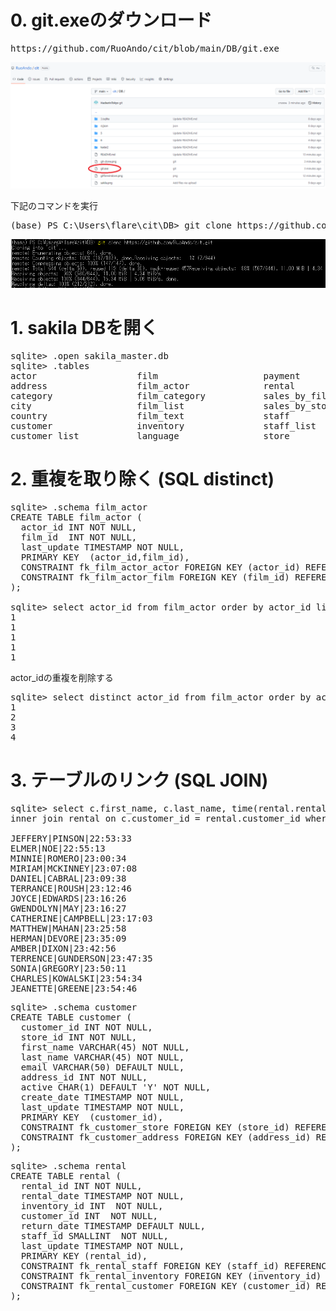 # 0. git.exeのダウンロード

<pre>
https://github.com/RuoAndo/cit/blob/main/DB/git.exe
</pre>

<img src="git-exe.png">

下記のコマンドを実行
<pre>
(base) PS C:\Users\flare\cit\DB> git clone https://github.com/RuoAndo/cit.git
</pre>

<img src="git-clone.png">

# 1. sakila DBを開く

<pre>
sqlite> .open sakila_master.db
sqlite> .tables
actor                   film                    payment
address                 film_actor              rental
category                film_category           sales_by_film_category
city                    film_list               sales_by_store
country                 film_text               staff
customer                inventory               staff_list
customer_list           language                store
</pre>

# 2. 重複を取り除く (SQL distinct)

<pre>
sqlite> .schema film_actor
CREATE TABLE film_actor (
  actor_id INT NOT NULL,
  film_id  INT NOT NULL,
  last_update TIMESTAMP NOT NULL,
  PRIMARY KEY  (actor_id,film_id),
  CONSTRAINT fk_film_actor_actor FOREIGN KEY (actor_id) REFERENCES actor (actor_id) ON DELETE NO ACTION ON UPDATE CASCADE,
  CONSTRAINT fk_film_actor_film FOREIGN KEY (film_id) REFERENCES film (film_id) ON DELETE NO ACTION ON UPDATE CASCADE
);

sqlite> select actor_id from film_actor order by actor_id limit 5;
1
1
1
1
1
</pre>

actor_idの重複を削除する

<pre>
sqlite> select distinct actor_id from film_actor order by actor_id limit 5;
1
2
3
4
</pre>

# 3. テーブルのリンク (SQL JOIN)

<pre>
sqlite> select c.first_name, c.last_name, time(rental.rental_date) rental_time from customer c 
inner join rental on c.customer_id = rental.customer_id where date(rental.rental_date) = '2005-06-14';

JEFFERY|PINSON|22:53:33
ELMER|NOE|22:55:13
MINNIE|ROMERO|23:00:34
MIRIAM|MCKINNEY|23:07:08
DANIEL|CABRAL|23:09:38
TERRANCE|ROUSH|23:12:46
JOYCE|EDWARDS|23:16:26
GWENDOLYN|MAY|23:16:27
CATHERINE|CAMPBELL|23:17:03
MATTHEW|MAHAN|23:25:58
HERMAN|DEVORE|23:35:09
AMBER|DIXON|23:42:56
TERRENCE|GUNDERSON|23:47:35
SONIA|GREGORY|23:50:11
CHARLES|KOWALSKI|23:54:34
JEANETTE|GREENE|23:54:46
</pre>

<pre>
sqlite> .schema customer
CREATE TABLE customer (
  customer_id INT NOT NULL,
  store_id INT NOT NULL,
  first_name VARCHAR(45) NOT NULL,
  last_name VARCHAR(45) NOT NULL,
  email VARCHAR(50) DEFAULT NULL,
  address_id INT NOT NULL,
  active CHAR(1) DEFAULT 'Y' NOT NULL,
  create_date TIMESTAMP NOT NULL,
  last_update TIMESTAMP NOT NULL,
  PRIMARY KEY  (customer_id),
  CONSTRAINT fk_customer_store FOREIGN KEY (store_id) REFERENCES store (store_id) ON DELETE NO ACTION ON UPDATE CASCADE,
  CONSTRAINT fk_customer_address FOREIGN KEY (address_id) REFERENCES address (address_id) ON DELETE NO ACTION ON UPDATE CASCADE
);
</pre>

<pre>
sqlite> .schema rental
CREATE TABLE rental (
  rental_id INT NOT NULL,
  rental_date TIMESTAMP NOT NULL,
  inventory_id INT  NOT NULL,
  customer_id INT  NOT NULL,
  return_date TIMESTAMP DEFAULT NULL,
  staff_id SMALLINT  NOT NULL,
  last_update TIMESTAMP NOT NULL,
  PRIMARY KEY (rental_id),
  CONSTRAINT fk_rental_staff FOREIGN KEY (staff_id) REFERENCES staff (staff_id) ,
  CONSTRAINT fk_rental_inventory FOREIGN KEY (inventory_id) REFERENCES inventory (inventory_id) ,
  CONSTRAINT fk_rental_customer FOREIGN KEY (customer_id) REFERENCES customer (customer_id)
);
</pre>
